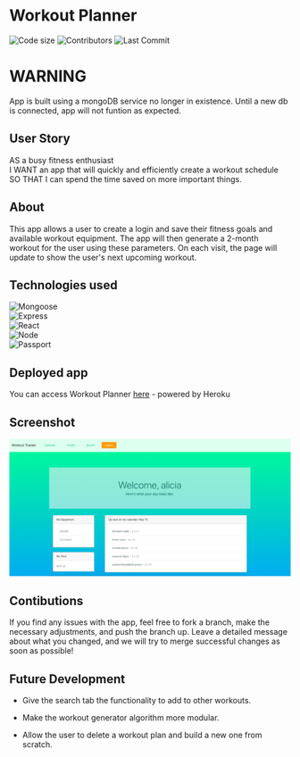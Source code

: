 # Workout Planner
![Code size](https://img.shields.io/github/languages/code-size/garrettmroberts/workout-planner)
![Contributors](https://img.shields.io/github/contributors/garrettmroberts/workout-planner)
![Last Commit](https://img.shields.io/github/last-commit/garrettmroberts/workout-planner)

# WARNING

App is built using a mongoDB service no longer in existence.  Until a new db is connected, app will not funtion as expected.

## User Story

AS a busy fitness enthusiast  
I WANT an app that will quickly and efficiently create a workout schedule  
SO THAT I can spend the time saved on more important things.

## About

This app allows a user to create a login and save their fitness goals and available workout equipment.  The app will then generate a 2-month workout for the user using these parameters.  On each visit, the page will update to show the user's next upcoming workout.

## Technologies used

![Mongoose](https://img.shields.io/badge/tech-mongoose-yellowgreen)  
![Express](https://img.shields.io/badge/tech-express-9cf)  
![React](https://img.shields.io/badge/tech-react-informational)  
![Node](https://img.shields.io/badge/tech-node-red)  
![Passport](https://img.shields.io/badge/tech-passport-yellowgreen)

## Deployed app

You can access Workout Planner [here](https://workout-planner296.herokuapp.com/) - powered by Heroku

## Screenshot

![screenshot](screenshot.png)

## Contibutions

If you find any issues with the app, feel free to fork a branch, make the necessary adjustments, and push the branch up.  Leave a detailed message about what you changed, and we will try to merge successful changes as soon as possible!

## Future Development

- Give the search tab the functionality to add to other workouts.

- Make the workout generator algorithm more modular.

- Allow the user to delete a workout plan and build a new one from scratch.
